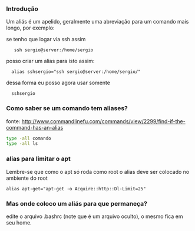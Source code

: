 ### Introdução
Um aliás é um apelido, geralmente uma abreviação para um comando
mais longo, por exemplo:

se tenho que logar via ssh assim

       ssh sergio@server:/home/sergio

posso criar um alias para isto assim:

      alias sshsergio="ssh sergio@server:/home/sergio/"

dessa forma eu posso agora usar somente

      sshsergio

### Como saber se um comando tem aliases?
fonte: http://www.commandlinefu.com/commands/view/2299/find-if-the-command-has-an-alias

``` sh
type -all comando
type -all ls
```

### alias para limitar o apt
Lembre-se que como o apt só roda como root o alias deve ser colocado
no ambiente do root

    alias apt-get="apt-get -o Acquire::http::Dl-Limit=25"


### Mas onde coloco um aliás para que permaneça?
edite o arquivo .bashrc (note que é um arquivo oculto), o mesmo
fica em seu home.
